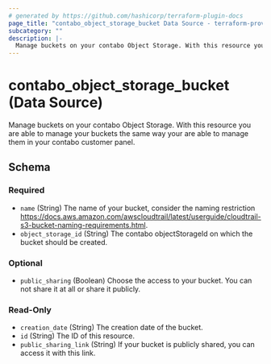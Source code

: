 ```yaml
---
# generated by https://github.com/hashicorp/terraform-plugin-docs
page_title: "contabo_object_storage_bucket Data Source - terraform-provider-contabo-sdkv2"
subcategory: ""
description: |-
  Manage buckets on your contabo Object Storage. With this resource you are able to manage your buckets the same way your are able to manage them in your contabo customer panel.
---
```


# contabo_object_storage_bucket (Data Source)

Manage buckets on your contabo Object Storage. With this resource you are able to manage your buckets the same way your are able to manage them in your contabo customer panel.



<!-- schema generated by tfplugindocs -->
## Schema

### Required

- `name` (String) The name of your bucket, consider the naming restriction https://docs.aws.amazon.com/awscloudtrail/latest/userguide/cloudtrail-s3-bucket-naming-requirements.html.
- `object_storage_id` (String) The contabo objectStorageId on which the bucket should be created.

### Optional

- `public_sharing` (Boolean) Choose the access to your bucket. You can not share it at all or share it publicly.

### Read-Only

- `creation_date` (String) The creation date of the bucket.
- `id` (String) The ID of this resource.
- `public_sharing_link` (String) If your bucket is publicly shared, you can access it with this link.


